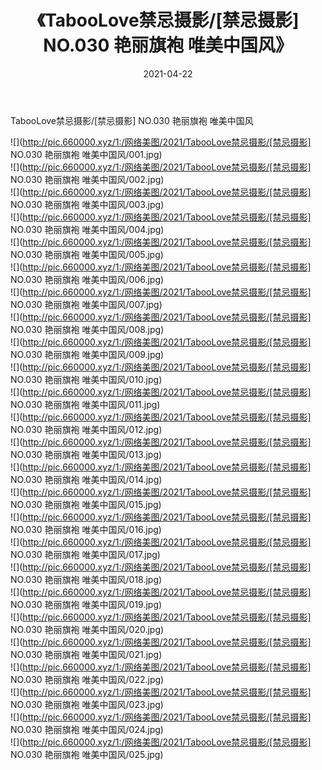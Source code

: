 ﻿---
layout: post
title:  《TabooLove禁忌摄影/[禁忌摄影] NO.030 艳丽旗袍 唯美中国风》
date:   2021-04-22
img: http://pic.660000.xyz/1:/网络美图/2021/TabooLove禁忌摄影/[禁忌摄影] NO.030 艳丽旗袍 唯美中国风/000.jpg
categories: [美女, 清纯, 唯美]
---

TabooLove禁忌摄影/[禁忌摄影] NO.030 艳丽旗袍 唯美中国风

 ![](http://pic.660000.xyz/1:/网络美图/2021/TabooLove禁忌摄影/[禁忌摄影] NO.030 艳丽旗袍 唯美中国风/001.jpg) <br>![](http://pic.660000.xyz/1:/网络美图/2021/TabooLove禁忌摄影/[禁忌摄影] NO.030 艳丽旗袍 唯美中国风/002.jpg) <br>![](http://pic.660000.xyz/1:/网络美图/2021/TabooLove禁忌摄影/[禁忌摄影] NO.030 艳丽旗袍 唯美中国风/003.jpg) <br>![](http://pic.660000.xyz/1:/网络美图/2021/TabooLove禁忌摄影/[禁忌摄影] NO.030 艳丽旗袍 唯美中国风/004.jpg) <br>![](http://pic.660000.xyz/1:/网络美图/2021/TabooLove禁忌摄影/[禁忌摄影] NO.030 艳丽旗袍 唯美中国风/005.jpg) <br>![](http://pic.660000.xyz/1:/网络美图/2021/TabooLove禁忌摄影/[禁忌摄影] NO.030 艳丽旗袍 唯美中国风/006.jpg) <br>![](http://pic.660000.xyz/1:/网络美图/2021/TabooLove禁忌摄影/[禁忌摄影] NO.030 艳丽旗袍 唯美中国风/007.jpg) <br>![](http://pic.660000.xyz/1:/网络美图/2021/TabooLove禁忌摄影/[禁忌摄影] NO.030 艳丽旗袍 唯美中国风/008.jpg) <br>![](http://pic.660000.xyz/1:/网络美图/2021/TabooLove禁忌摄影/[禁忌摄影] NO.030 艳丽旗袍 唯美中国风/009.jpg) <br>![](http://pic.660000.xyz/1:/网络美图/2021/TabooLove禁忌摄影/[禁忌摄影] NO.030 艳丽旗袍 唯美中国风/010.jpg) <br>![](http://pic.660000.xyz/1:/网络美图/2021/TabooLove禁忌摄影/[禁忌摄影] NO.030 艳丽旗袍 唯美中国风/011.jpg) <br>![](http://pic.660000.xyz/1:/网络美图/2021/TabooLove禁忌摄影/[禁忌摄影] NO.030 艳丽旗袍 唯美中国风/012.jpg) <br>![](http://pic.660000.xyz/1:/网络美图/2021/TabooLove禁忌摄影/[禁忌摄影] NO.030 艳丽旗袍 唯美中国风/013.jpg) <br>![](http://pic.660000.xyz/1:/网络美图/2021/TabooLove禁忌摄影/[禁忌摄影] NO.030 艳丽旗袍 唯美中国风/014.jpg) <br>![](http://pic.660000.xyz/1:/网络美图/2021/TabooLove禁忌摄影/[禁忌摄影] NO.030 艳丽旗袍 唯美中国风/015.jpg) <br>![](http://pic.660000.xyz/1:/网络美图/2021/TabooLove禁忌摄影/[禁忌摄影] NO.030 艳丽旗袍 唯美中国风/016.jpg) <br>![](http://pic.660000.xyz/1:/网络美图/2021/TabooLove禁忌摄影/[禁忌摄影] NO.030 艳丽旗袍 唯美中国风/017.jpg) <br>![](http://pic.660000.xyz/1:/网络美图/2021/TabooLove禁忌摄影/[禁忌摄影] NO.030 艳丽旗袍 唯美中国风/018.jpg) <br>![](http://pic.660000.xyz/1:/网络美图/2021/TabooLove禁忌摄影/[禁忌摄影] NO.030 艳丽旗袍 唯美中国风/019.jpg) <br>![](http://pic.660000.xyz/1:/网络美图/2021/TabooLove禁忌摄影/[禁忌摄影] NO.030 艳丽旗袍 唯美中国风/020.jpg) <br>![](http://pic.660000.xyz/1:/网络美图/2021/TabooLove禁忌摄影/[禁忌摄影] NO.030 艳丽旗袍 唯美中国风/021.jpg) <br>![](http://pic.660000.xyz/1:/网络美图/2021/TabooLove禁忌摄影/[禁忌摄影] NO.030 艳丽旗袍 唯美中国风/022.jpg) <br>![](http://pic.660000.xyz/1:/网络美图/2021/TabooLove禁忌摄影/[禁忌摄影] NO.030 艳丽旗袍 唯美中国风/023.jpg) <br>![](http://pic.660000.xyz/1:/网络美图/2021/TabooLove禁忌摄影/[禁忌摄影] NO.030 艳丽旗袍 唯美中国风/024.jpg) <br>![](http://pic.660000.xyz/1:/网络美图/2021/TabooLove禁忌摄影/[禁忌摄影] NO.030 艳丽旗袍 唯美中国风/025.jpg) <br>